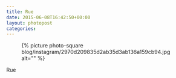 ```yaml
---
title: Rue
date: 2015-06-08T16:42:50+00:00
layout: photopost
categories:
---
```


<figure class="photo photo--square">
  {% picture photo-square blog/instagram/2970d209835d2ab35d3ab136a159cb94.jpg alt="" %}
</figure>

Rue
